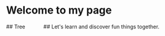 <style type="text/css">
#outline{
    display: flex;
    justify-content: space-around：
}
#tree{
    width: 20%
}
#content{
    width: 80%
}
</style>

# Welcome to my page
<div id="outline">
  <div id="tree">
    ## Tree
  </div>
  <div id="content">
    ## Let's learn and discover fun things together.
  </div>
</div>
